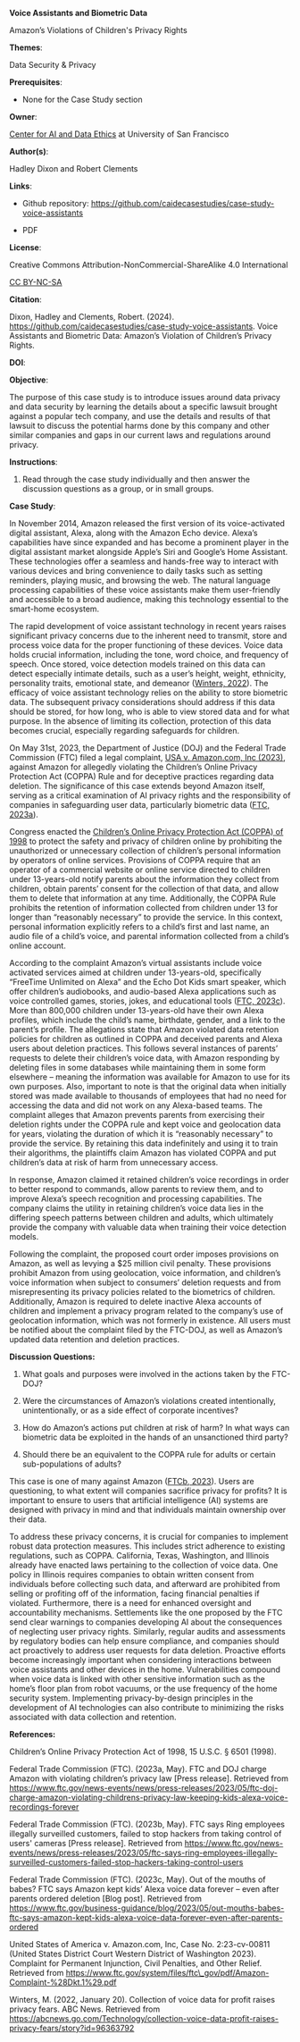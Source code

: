 **Voice Assistants and Biometric Data**

Amazon’s Violations of Children's Privacy Rights

**Themes**:

Data Security & Privacy

**Prerequisites**:

-   None for the Case Study section

**Owner**:

[<u>Center for AI and Data
Ethics</u>](https://www.usfca.edu/data-institute/centers-initiatives/caide)
at University of San Francisco

**Author(s)**:

Hadley Dixon and Robert Clements

**Links**:

-   Github repository:
    [<u>https://github.com/caidecasestudies/case-study-voice-assistants</u>](https://github.com/caidecasestudies/case-study-voice-assistants)

-   PDF

**License**:

Creative Commons Attribution-NonCommercial-ShareAlike 4.0 International

[<span class="mark"><u>CC
BY-NC-SA</u></span>](https://creativecommons.org/licenses/by-nc-sa/4.0/deed.en)

**Citation**:

Dixon, Hadley and Clements, Robert. (2024).
[<u>https://github.com/caidecasestudies/case-study-voice-assistants</u>](https://github.com/caidecasestudies/case-study-voice-assistants).
Voice Assistants and Biometric Data: Amazon’s Violation of Children’s
Privacy Rights.

**DOI**:

**Objective**:

The purpose of this case study is to introduce issues around data
privacy and data security by learning the details about a specific
lawsuit brought against a popular tech company, and use the details and
results of that lawsuit to discuss the potential harms done by this
company and other similar companies and gaps in our current laws and
regulations around privacy.

**Instructions**:

1.  Read through the case study individually and then answer the
    discussion questions as a group, or in small groups.

**Case Study**:

In November 2014, Amazon released the first version of its
voice-activated digital assistant, Alexa, along with the Amazon Echo
device. Alexa’s capabilities have since expanded and has become a
prominent player in the digital assistant market alongside Apple’s Siri
and Google’s Home Assistant. These technologies offer a seamless and
hands-free way to interact with various devices and bring convenience to
daily tasks such as setting reminders, playing music, and browsing the
web. The natural language processing capabilities of these voice
assistants make them user-friendly and accessible to a broad audience,
making this technology essential to the smart-home ecosystem.

The rapid development of voice assistant technology in recent years
raises significant privacy concerns due to the inherent need to
transmit, store and process voice data for the proper functioning of
these devices. Voice data holds crucial information, including the tone,
word choice, and frequency of speech. Once stored, voice detection
models trained on this data can detect especially intimate details, such
as a user’s height, weight, ethnicity, personality traits, emotional
state, and demeanor ([<u>Winters,
2022</u>](https://abcnews.go.com/Technology/collection-voice-data-profit-raises-privacy-fears/story?id=96363792)).
The efficacy of voice assistant technology relies on the ability to
store biometric data. The subsequent privacy considerations should
address if this data should be stored, for how long, who is able to view
stored data and for what purpose. In the absence of limiting its
collection, protection of this data becomes crucial, especially
regarding safeguards for children.

On May 31st, 2023, the Department of Justice (DOJ) and the Federal Trade
Commission (FTC) filed a legal complaint, [<u>USA v. Amazon.com, Inc
(2023)</u>](https://www.ftc.gov/system/files/ftc_gov/pdf/Amazon-Complaint-%28Dkt.1%29.pdf),
against Amazon for allegedly violating the Children’s Online Privacy
Protection Act (COPPA) Rule and for deceptive practices regarding data
deletion. The significance of this case extends beyond Amazon itself,
serving as a critical examination of AI privacy rights and the
responsibility of companies in safeguarding user data, particularly
biometric data ([<u>FTC,
2023a</u>](https://www.ftc.gov/news-events/news/press-releases/2023/05/ftc-doj-charge-amazon-violating-childrens-privacy-law-keeping-kids-alexa-voice-recordings-forever)).

Congress enacted the [<u>Children’s Online Privacy Protection Act
(COPPA)</u> <u>of
1998</u>](https://www.ftc.gov/system/files/2012-31341.pdf) to protect
the safety and privacy of children online by prohibiting the
unauthorized or unnecessary collection of children’s personal
information by operators of online services. Provisions of COPPA require
that an operator of a commercial website or online service directed to
children under 13-years-old notify parents about the information they
collect from children, obtain parents’ consent for the collection of
that data, and allow them to delete that information at any time.
Additionally, the COPPA Rule prohibits the retention of information
collected from children under 13 for longer than “reasonably necessary”
to provide the service. In this context, personal information explicitly
refers to a child’s first and last name, an audio file of a child’s
voice, and parental information collected from a child’s online account.

According to the complaint Amazon’s virtual assistants include voice
activated services aimed at children under 13-years-old, specifically
“FreeTime Unlimited on Alexa” and the Echo Dot Kids smart speaker, which
offer children’s audiobooks, and audio-based Alexa applications such as
voice controlled games, stories, jokes, and educational tools ([<u>FTC,
2023c</u>](https://www.ftc.gov/business-guidance/blog/2023/05/out-mouths-babes-ftc-says-amazon-kept-kids-alexa-voice-data-forever-even-after-parents-ordered)).
More than 800,000 children under 13-years-old have their own Alexa
profiles, which include the child’s name, birthdate, gender, and a link
to the parent’s profile. The allegations state that Amazon violated data
retention policies for children as outlined in COPPA and deceived
parents and Alexa users about deletion practices. This follows several
instances of parents’ requests to delete their children’s voice data,
with Amazon responding by deleting files in some databases while
maintaining them in some form elsewhere – meaning the information was
available for Amazon to use for its own purposes. Also, important to
note is that the original data when initially stored was made available
to thousands of employees that had no need for accessing the data and
did not work on any Alexa-based teams. The complaint alleges that Amazon
prevents parents from exercising their deletion rights under the COPPA
rule and kept voice and geolocation data for years, violating the
duration of which it is “reasonably necessary” to provide the service.
By retaining this data indefinitely and using it to train their
algorithms, the plaintiffs claim Amazon has violated COPPA and put
children’s data at risk of harm from unnecessary access.

In response, Amazon claimed it retained children’s voice recordings in
order to better respond to commands, allow parents to review them, and
to improve Alexa’s speech recognition and processing capabilities. The
company claims the utility in retaining children’s voice data lies in
the differing speech patterns between children and adults, which
ultimately provide the company with valuable data when training their
voice detection models.

Following the complaint, the proposed court order imposes provisions on
Amazon, as well as levying a $25 million civil penalty. These provisions
prohibit Amazon from using geolocation, voice information, and
children’s voice information when subject to consumers’ deletion
requests and from misrepresenting its privacy policies related to the
biometrics of children. Additionally, Amazon is required to delete
inactive Alexa accounts of children and implement a privacy program
related to the company’s use of geolocation information, which was not
formerly in existence. All users must be notified about the complaint
filed by the FTC-DOJ, as well as Amazon’s updated data retention and
deletion practices.

**Discussion Questions:**

1.  What goals and purposes were involved in the actions taken by the
    FTC-DOJ?

2.  Were the circumstances of Amazon’s violations created intentionally,
    unintentionally, or as a side effect of corporate incentives?

3.  How do Amazon’s actions put children at risk of harm? In what ways
    can biometric data be exploited in the hands of an unsanctioned
    third party?

4.  Should there be an equivalent to the COPPA rule for adults or
    certain sub-populations of adults?

This case is one of many against Amazon (<u>FTCb, 2023</u>). Users are
questioning, to what extent will companies sacrifice privacy for
profits? It is important to ensure to users that artificial intelligence
(AI) systems are designed with privacy in mind and that individuals
maintain ownership over their data.

To address these privacy concerns, it is crucial for companies to
implement robust data protection measures. This includes strict
adherence to existing regulations, such as COPPA. California, Texas,
Washington, and Illinois already have enacted laws pertaining to the
collection of voice data. One policy in Illinois requires companies to
obtain written consent from individuals before collecting such data, and
afterward are prohibited from selling or profiting off of the
information, facing financial penalties if violated. Furthermore, there
is a need for enhanced oversight and accountability mechanisms.
Settlements like the one proposed by the FTC send clear warnings to
companies developing AI about the consequences of neglecting user
privacy rights. Similarly, regular audits and assessments by regulatory
bodies can help ensure compliance, and companies should act proactively
to address user requests for data deletion. Proactive efforts become
increasingly important when considering interactions between voice
assistants and other devices in the home. Vulnerabilities compound when
voice data is linked with other sensitive information such as the home’s
floor plan from robot vacuums, or the use frequency of the home security
system. Implementing privacy-by-design principles in the development of
AI technologies can also contribute to minimizing the risks associated
with data collection and retention.

**References:**

<span class="mark">Children’s Online Privacy Protection Act of 1998, 15
U.S.C. § 6501 (1998).</span>

<span class="mark">Federal Trade Commission (FTC). (2023a, May). FTC and
DOJ charge Amazon with violating children’s privacy law \[Press
release\]. Retrieved from
[<u>https://www.ftc.gov/news-events/news/press-releases/2023/05/ftc-doj-charge-amazon-violating-childrens-privacy-law-keeping-kids-alexa-voice-recordings-forever</u>](https://www.ftc.gov/news-events/news/press-releases/2023/05/ftc-doj-charge-amazon-violating-childrens-privacy-law-keeping-kids-alexa-voice-recordings-forever)</span>

<span class="mark">Federal Trade Commission (FTC). (2023b, May). FTC
says Ring employees illegally surveilled customers, failed to stop
hackers from taking control of users' cameras \[Press release\].
Retrieved from
[<u>https://www.ftc.gov/news-events/news/press-releases/2023/05/ftc-says-ring-employees-illegally-surveilled-customers-failed-stop-hackers-taking-control-users</u>](https://www.ftc.gov/news-events/news/press-releases/2023/05/ftc-says-ring-employees-illegally-surveilled-customers-failed-stop-hackers-taking-control-users)</span>

Federal Trade Commission (FTC). (2023c, May). Out of the mouths of
babes? FTC says Amazon kept kids’ Alexa voice data forever – even after
parents ordered deletion \[Blog post\]. Retrieved from
[<u>https://www.ftc.gov/business-guidance/blog/2023/05/out-mouths-babes-ftc-says-amazon-kept-kids-alexa-voice-data-forever-even-after-parents-ordered</u>](https://www.ftc.gov/business-guidance/blog/2023/05/out-mouths-babes-ftc-says-amazon-kept-kids-alexa-voice-data-forever-even-after-parents-ordered)

United States of America v. Amazon.com, Inc, Case No. 2:23-cv-00811
(United States District Court Western District of Washington 2023).
Complaint for Permanent Injunction, Civil Penalties, and Other Relief.
Retrieved from
[<u>https://www.ftc.gov/system/files/ftc\_gov/pdf/Amazon-Complaint-%28Dkt.1%29.pdf</u>](https://www.ftc.gov/system/files/ftc_gov/pdf/Amazon-Complaint-%28Dkt.1%29.pdf)

Winters, M. (2022, January 20). Collection of voice data for profit
raises privacy fears. ABC News. Retrieved from
[<u>https://abcnews.go.com/Technology/collection-voice-data-profit-raises-privacy-fears/story?id=96363792</u>](https://abcnews.go.com/Technology/collection-voice-data-profit-raises-privacy-fears/story?id=96363792)
